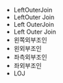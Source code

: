 - LeftOuterJoin
- LeftOuter Join
- Left OuterJoin
- Left Outer Join
- 왼쪽외부조인
- 왼외부조인
- 좌측외부조인
- 좌외부조인
- LOJ